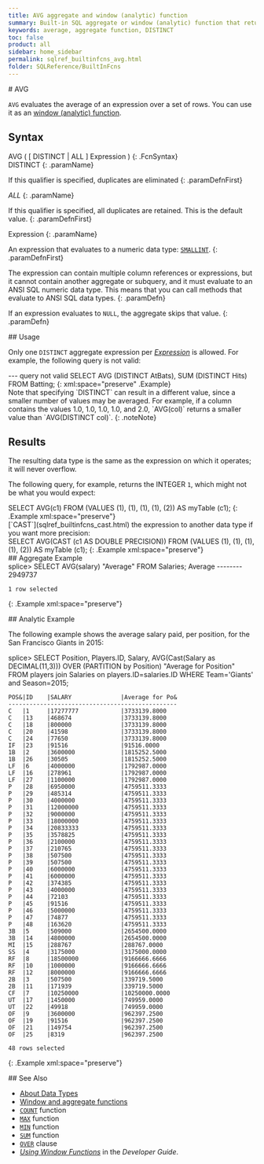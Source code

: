 ```yaml
---
title: AVG aggregate and window (analytic) function
summary: Built-in SQL aggregate or window (analytic) function that returns the average of an expression over a set of rows
keywords: average, aggregate function, DISTINCT
toc: false
product: all
sidebar: home_sidebar
permalink: sqlref_builtinfcns_avg.html
folder: SQLReference/BuiltInFcns
---
```

<section>
<div class="TopicContent" data-swiftype-index="true" markdown="1">
# AVG

`AVG` evaluates the average of an expression over a set of rows. You can
use it as an [window
(analytic) function](sqlref_builtinfcns_windowfcnsintro.html).

## Syntax

<div class="fcnWrapperWide" markdown="1">
    AVG ( [ DISTINCT | ALL ] Expression )
{: .FcnSyntax}

</div>
<div class="paramList" markdown="1">
DISTINCT
{: .paramName}

If this qualifier is specified, duplicates are eliminated
{: .paramDefnFirst}

*ALL*
{: .paramName}

If this qualifier is specified, all duplicates are retained. This is the
default value.
{: .paramDefnFirst}

Expression
{: .paramName}

An expression that evaluates to a numeric data
type: [`SMALLINT`](sqlref_builtinfcns_smallint.html).
{: .paramDefnFirst}

The expression can contain multiple column references or expressions,
but it cannot contain another aggregate or subquery, and it must
evaluate to an ANSI SQL numeric data type. This means that you can call
methods that evaluate to ANSI SQL data types.
{: .paramDefn}

If an expression evaluates to `NULL`, the aggregate skips that value.
{: .paramDefn}

</div>
## Usage

Only one `DISTINCT` aggregate expression per
*[Expression](sqlref_expressions_select.html)* is allowed. For example,
the following query is not valid:

<div class="preWrapperWide" markdown="1">
       --- query not valid
    SELECT AVG (DISTINCT AtBats), SUM (DISTINCT Hits)
      FROM Batting;
{: xml:space="preserve" .Example}

</div>
Note that specifying `DISTINCT` can result in a different value, since a
smaller number of values may be averaged. For example, if a column
contains the values 1.0, 1.0, 1.0, 1.0, and 2.0, `AVG(col)` returns a
smaller value than `AVG(DISTINCT col)`.
{: .noteNote}

## Results

The resulting data type is the same as the expression on which it
operates; it will never overflow.

The following query, for example, returns the INTEGER `1`, which might
not be what you would expect:

<div class="preWrapperWide" markdown="1">
    SELECT AVG(c1)
      FROM (VALUES (1), (1), (1), (1), (2))
      AS myTable (c1);
{: .Example xml:space="preserve"}

</div>
[`CAST`](sqlref_builtinfcns_cast.html) the expression to another data
type if you want more precision:

<div class="preWrapperWide" markdown="1">
    SELECT AVG(CAST (c1 AS DOUBLE PRECISION))
      FROM (VALUES (1), (1), (1), (1), (2)) AS myTable (c1);
{: .Example xml:space="preserve"}

</div>
## Aggregate Example

<div class="preWrapperWide" markdown="1">
    splice> SELECT AVG(salary) "Average" FROM Salaries;
    Average
    --------
    2949737
    
    1 row selected
{: .Example xml:space="preserve"}

</div>
## Analytic Example

The following example shows the average salary paid, per position, for
the San Francisco Giants in 2015:

<div class="preWrapperWide" markdown="1">
    splice> SELECT Position, Players.ID, Salary, AVG(Cast(Salary as DECIMAL(11,3)))
       OVER (PARTITION by Position) "Average for Position"
       FROM players join Salaries on players.ID=salaries.ID
       WHERE Team='Giants' and Season=2015;
    
    POS&|ID    |SALARY              |Average for Po&
    ------------------------------------------------
    C   |1     |17277777            |3733139.8000
    C   |13    |468674              |3733139.8000
    C   |18    |800000              |3733139.8000
    C   |20    |41598               |3733139.8000
    C   |24    |77650               |3733139.8000
    IF  |23    |91516               |91516.0000
    1B  |2     |3600000             |1815252.5000
    1B  |26    |30505               |1815252.5000
    LF  |6     |4000000             |1792987.0000
    LF  |16    |278961              |1792987.0000
    LF  |27    |1100000             |1792987.0000
    P   |28    |6950000             |4759511.3333
    P   |29    |485314              |4759511.3333
    P   |30    |4000000             |4759511.3333
    P   |31    |12000000            |4759511.3333
    P   |32    |9000000             |4759511.3333
    P   |33    |18000000            |4759511.3333
    P   |34    |20833333            |4759511.3333
    P   |35    |3578825             |4759511.3333
    P   |36    |2100000             |4759511.3333
    P   |37    |210765              |4759511.3333
    P   |38    |507500              |4759511.3333
    P   |39    |507500              |4759511.3333
    P   |40    |6000000             |4759511.3333
    P   |41    |6000000             |4759511.3333
    P   |42    |374385              |4759511.3333
    P   |43    |4000000             |4759511.3333
    P   |44    |72103               |4759511.3333
    P   |45    |91516               |4759511.3333
    P   |46    |5000000             |4759511.3333
    P   |47    |74877               |4759511.3333
    P   |48    |163620              |4759511.3333
    3B  |5     |509000              |2654500.0000
    3B  |14    |4800000             |2654500.0000
    MI  |15    |288767              |288767.0000
    SS  |4     |3175000             |3175000.0000
    RF  |8     |18500000            |9166666.6666
    RF  |10    |1000000             |9166666.6666
    RF  |12    |8000000             |9166666.6666
    2B  |3     |507500              |339719.5000
    2B  |11    |171939              |339719.5000
    CF  |7     |10250000            |10250000.0000
    UT  |17    |1450000             |749959.0000
    UT  |22    |49918               |749959.0000
    OF  |9     |3600000             |962397.2500
    OF  |19    |91516               |962397.2500
    OF  |21    |149754              |962397.2500
    OF  |25    |8319                |962397.2500
    
    48 rows selected
{: .Example xml:space="preserve"}

</div>
## See Also

* [About Data Types](sqlref_datatypes_numerictypes.html)
* [Window and aggregate
  functions](sqlref_builtinfcns_windowfcnsintro.html)
* [`COUNT`](sqlref_builtinfcns_count.html) function
* [`MAX`](sqlref_builtinfcns_max.html) function
* [`MIN`](sqlref_builtinfcns_min.html) function
* [`SUM`](sqlref_builtinfcns_sum.html) function
* [`OVER`](sqlref_clauses_over.html) clause
* *[Using Window Functions](developers_fundamentals_windowfcns.html)* in
  the *Developer Guide*.

</div>
</section>

